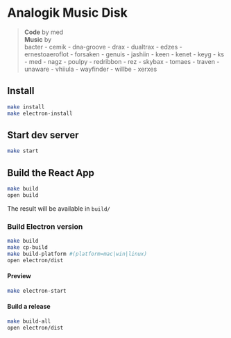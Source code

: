 # Analogik Music Disk

> **Code** by med   
> **Music** by   
    bacter - cemik - dna-groove - drax - dualtrax - edzes - ernestoaeroflot - forsaken - genuis - jashiin - keen - kenet - keyg - ks - med - nagz - poulpy - redribbon - rez - skybax - tomaes - traven - unaware - vhiiula - wayfinder - willbe - xerxes

## Install

```bash
make install
make electron-install
```

## Start dev server

```bash
make start
```

## Build the React App

```bash
make build
open build
```

The result will be available in `build/`

### Build Electron version

```bash
make build
make cp-build
make build-platform #(platform=mac|win|linux)
open electron/dist
```

#### Preview 

```bash
make electron-start
```

#### Build a release

```bash
make build-all
open electron/dist
```